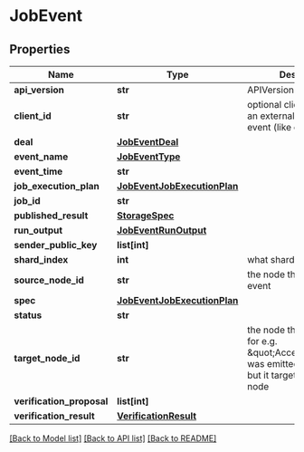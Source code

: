 # JobEvent

## Properties
Name | Type | Description | Notes
------------ | ------------- | ------------- | -------------
**api_version** | **str** | APIVersion of the Job | [optional] 
**client_id** | **str** | optional clientID if this is an externally triggered event (like create job) | [optional] 
**deal** | [**JobEventDeal**](JobEventDeal.md) |  | [optional] 
**event_name** | [**JobEventType**](JobEventType.md) |  | [optional] 
**event_time** | **str** |  | [optional] 
**job_execution_plan** | [**JobEventJobExecutionPlan**](JobEventJobExecutionPlan.md) |  | [optional] 
**job_id** | **str** |  | [optional] 
**published_result** | [**StorageSpec**](StorageSpec.md) |  | [optional] 
**run_output** | [**JobEventRunOutput**](JobEventRunOutput.md) |  | [optional] 
**sender_public_key** | **list[int]** |  | [optional] 
**shard_index** | **int** | what shard is this event for | [optional] 
**source_node_id** | **str** | the node that emitted this event | [optional] 
**spec** | [**JobEventJobExecutionPlan**](JobEventJobExecutionPlan.md) |  | [optional] 
**status** | **str** |  | [optional] 
**target_node_id** | **str** | the node that this event is for e.g. \&quot;AcceptJobBid\&quot; was emitted by Requester but it targeting compute node | [optional] 
**verification_proposal** | **list[int]** |  | [optional] 
**verification_result** | [**VerificationResult**](VerificationResult.md) |  | [optional] 

[[Back to Model list]](../README.md#documentation-for-models) [[Back to API list]](../README.md#documentation-for-api-endpoints) [[Back to README]](../README.md)


